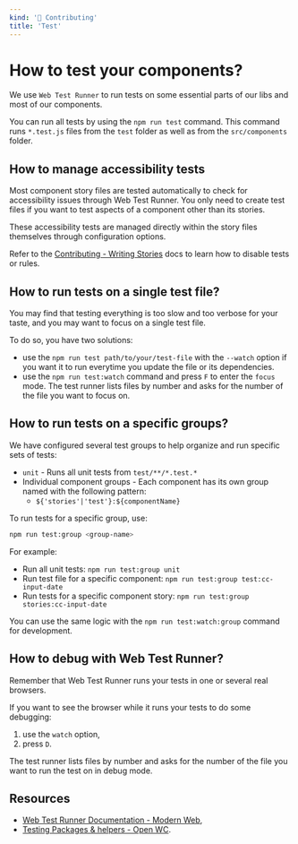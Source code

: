 ```yaml
---
kind: '👋 Contributing'
title: 'Test'
---
```


# How to test your components?

We use `Web Test Runner` to run tests on some essential parts of our libs and most of our components.

You can run all tests by using the `npm run test` command.
This command runs `*.test.js` files from the `test` folder as well as from the `src/components` folder.

## How to manage accessibility tests

Most component story files are tested automatically to check for accessibility issues through Web Test Runner.
You only need to create test files if you want to test aspects of a component other than its stories.

These accessibility tests are managed directly within the story files themselves through configuration options.

Refer to the [Contributing - Writing Stories](https://www.clever-cloud.com/developers/doc/clever-components/?path=/docs/%F0%9F%91%8B-contributing-writing-stories--docs) docs to learn how to disable tests or rules.

## How to run tests on a single test file?

You may find that testing everything is too slow and too verbose for your taste, and you may want to focus on a single test file.

To do so, you have two solutions:

* use the `npm run test path/to/your/test-file` with the `--watch` option if you want it to run everytime you update the file or its dependencies.
* use the `npm run test:watch` command and press `F` to enter the `focus` mode. The test runner lists files by number and asks for the number of the file you want to focus on.

## How to run tests on a specific groups?

We have configured several test groups to help organize and run specific sets of tests:

* `unit` - Runs all unit tests from `test/**/*.test.*`
* Individual component groups - Each component has its own group named with the following pattern:
  * `${'stories'|'test'}:${componentName}`

To run tests for a specific group, use:

```bash
npm run test:group <group-name>
```

For example:
* Run all unit tests: `npm run test:group unit`
* Run test file for a specific component: `npm run test:group test:cc-input-date`
* Run tests for a specific component story: `npm run test:group stories:cc-input-date`

You can use the same logic with the `npm run test:watch:group` command for development.

## How to debug with Web Test Runner?

Remember that Web Test Runner runs your tests in one or several real browsers.

If you want to see the browser while it runs your tests to do some debugging:

1. use the `watch` option,
2. press `D`.

The test runner lists files by number and asks for the number of the file you want to run the test on in debug mode.

## Resources

* [Web Test Runner Documentation - Modern Web](https://modern-web.dev/docs/test-runner/overview/),
* [Testing Packages & helpers - Open WC](https://open-wc.org/docs/testing/testing-package/).
